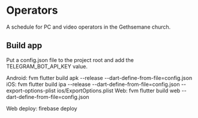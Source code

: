 # Operators

A schedule for PC and video operators in the Gethsemane church.

## Build app

Put a config.json file to the project root and add the TELEGRAM_BOT_API_KEY value.

Android: fvm flutter build apk --release --dart-define-from-file=config.json
iOS: fvm flutter build ipa --release --dart-define-from-file=config.json --export-options-plist ios/ExportOptions.plist
Web: fvm flutter build web --dart-define-from-file=config.json

Web deploy: firebase deploy
